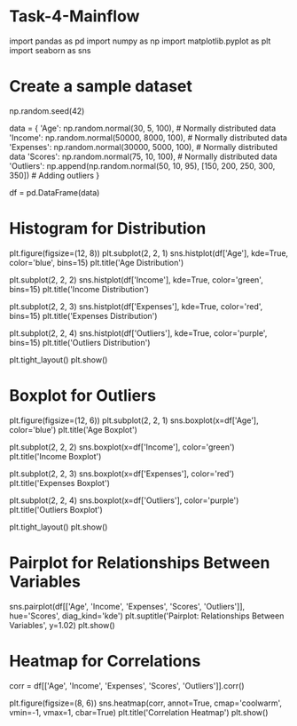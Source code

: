 # Task-4-Mainflow

import pandas as pd
import numpy as np
import matplotlib.pyplot as plt
import seaborn as sns

# Create a sample dataset
np.random.seed(42)

data = {
    'Age': np.random.normal(30, 5, 100),  # Normally distributed data
    'Income': np.random.normal(50000, 8000, 100),  # Normally distributed data
    'Expenses': np.random.normal(30000, 5000, 100),  # Normally distributed data
    'Scores': np.random.normal(75, 10, 100),  # Normally distributed data
    'Outliers': np.append(np.random.normal(50, 10, 95), [150, 200, 250, 300, 350])  # Adding outliers
}

df = pd.DataFrame(data)

# Histogram for Distribution
plt.figure(figsize=(12, 8))
plt.subplot(2, 2, 1)
sns.histplot(df['Age'], kde=True, color='blue', bins=15)
plt.title('Age Distribution')

plt.subplot(2, 2, 2)
sns.histplot(df['Income'], kde=True, color='green', bins=15)
plt.title('Income Distribution')

plt.subplot(2, 2, 3)
sns.histplot(df['Expenses'], kde=True, color='red', bins=15)
plt.title('Expenses Distribution')

plt.subplot(2, 2, 4)
sns.histplot(df['Outliers'], kde=True, color='purple', bins=15)
plt.title('Outliers Distribution')

plt.tight_layout()
plt.show()

# Boxplot for Outliers
plt.figure(figsize=(12, 6))
plt.subplot(2, 2, 1)
sns.boxplot(x=df['Age'], color='blue')
plt.title('Age Boxplot')

plt.subplot(2, 2, 2)
sns.boxplot(x=df['Income'], color='green')
plt.title('Income Boxplot')

plt.subplot(2, 2, 3)
sns.boxplot(x=df['Expenses'], color='red')
plt.title('Expenses Boxplot')

plt.subplot(2, 2, 4)
sns.boxplot(x=df['Outliers'], color='purple')
plt.title('Outliers Boxplot')

plt.tight_layout()
plt.show()

# Pairplot for Relationships Between Variables
sns.pairplot(df[['Age', 'Income', 'Expenses', 'Scores', 'Outliers']], hue='Scores', diag_kind='kde')
plt.suptitle('Pairplot: Relationships Between Variables', y=1.02)
plt.show()

# Heatmap for Correlations
corr = df[['Age', 'Income', 'Expenses', 'Scores', 'Outliers']].corr()

plt.figure(figsize=(8, 6))
sns.heatmap(corr, annot=True, cmap='coolwarm', vmin=-1, vmax=1, cbar=True)
plt.title('Correlation Heatmap')
plt.show()
